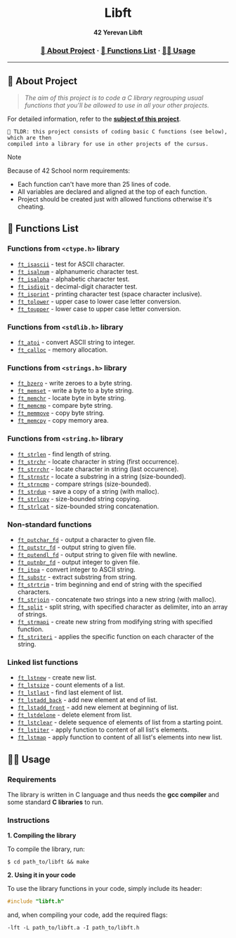 <a name="readme-top"></a>
<div align="center">

  <!-- Project Name -->
  <h1>Libft</h1>

  <!-- Short Description -->
  <p align="center">
	  <b>42 Yerevan Libft</b><br>
  </p>

  <h3>
      <a href="#-about-project">📜 About Project</a>
    <span> · </span>
      <a href="#-functions-list">📑 Functions List</a>
    <span> · </span>
      <a href="#-usage">👨‍💻 Usage</a>
  </h3>
</div>

---

## 📜 About Project

> _The aim of this project is to code a C library regrouping usual functions that you'll be allowed to use in all your other projects._

For detailed information, refer to the [**subject of this project**](en.subject.pdf).

	🚀 TLDR: this project consists of coding basic C functions (see below), which are then
	compiled into a library for use in other projects of the cursus.

> [!NOTE]  
> Because of 42 School norm requirements:
> * Each function can't have more than 25 lines of code.
> * All variables are declared and aligned at the top of each function.
> * Project should be created just with allowed functions otherwise it's cheating.

## 📑 Functions List

### Functions from `<ctype.h>` library
* [`ft_isascii`](libft/ft_isascii.c)	- test for ASCII character.
* [`ft_isalnum`](libft/ft_isalnum.c)	- alphanumeric character test.
* [`ft_isalpha`](libft/ft_isalpha.c)	- alphabetic character test.
* [`ft_isdigit`](libft/ft_isdigit.c)	- decimal-digit character test.
* [`ft_isprint`](libft/ft_isprint.c)	- printing character test (space character inclusive).
* [`ft_tolower`](libft/ft_tolower.c)	- upper case to lower case letter conversion.
* [`ft_toupper`](libft/ft_toupper.c)	- lower case to upper case letter conversion.

### Functions from `<stdlib.h>` library
* [`ft_atoi`](libft/ft_atoi.c)		  - convert ASCII string to integer.
* [`ft_calloc`](libft/ft_calloc.c)	- memory allocation.

### Functions from `<strings.h>` library
* [`ft_bzero`](libft/ft_bzero.c)		  - write zeroes to a byte string.
* [`ft_memset`](libft/ft_memset.c)		- write a byte to a byte string.
* [`ft_memchr`](libft/ft_memchr.c)		- locate byte in byte string.
* [`ft_memcmp`](libft/ft_memcmp.c)		- compare byte string.
* [`ft_memmove`](libft/ft_memmove.c)	- copy byte string.
* [`ft_memcpy`](libft/ft_memcpy.c)		- copy memory area.

### Functions from `<string.h>` library
* [`ft_strlen`](libft/ft_strlen.c)		  - find length of string.
* [`ft_strchr`](libft/ft_strchr.c)		  - locate character in string (first occurrence).
* [`ft_strrchr`](libft/ft_strrchr.c)	  - locate character in string (last occurence).
* [`ft_strnstr`](libft/ft_strnstr.c)	  - locate a substring in a string (size-bounded).
* [`ft_strncmp`](libft/ft_strncmp.c)		  - compare strings (size-bounded).
* [`ft_strdup`](libft/ft_strdup.c)			- save a copy of a string (with malloc).
* [`ft_strlcpy`](libft/ft_strlcpy.c)		- size-bounded string copying.
* [`ft_strlcat`](libft/ft_strlcat.c)		- size-bounded string concatenation.

### Non-standard functions
* [`ft_putchar_fd`](libft/ft_putchar_fd.c)	- output a character to given file.
* [`ft_putstr_fd`](libft/ft_putstr_fd.c)		- output string to given file.
* [`ft_putendl_fd`](libft/ft_putendl_fd.c)	- output string to given file with newline.
* [`ft_putnbr_fd`](libft/ft_putnbr_fd.c)		- output integer to given file.
* [`ft_itoa`](libft/ft_itoa.c)					    - convert integer to ASCII string.
* [`ft_substr`](libft/ft_substr.c)				  - extract substring from string.
* [`ft_strtrim`](libft/ft_strtrim.c)			  - trim beginning and end of string with the specified characters.
* [`ft_strjoin`](libft/ft_strjoin.c)			  - concatenate two strings into a new string (with malloc).
* [`ft_split`](libft/ft_split.c)				    - split string, with specified character as delimiter, into an array of strings.
* [`ft_strmapi`](libft/ft_strmapi.c)			  - create new string from modifying string with specified function.
* [`ft_striteri`](libft/ft_striteri.c)			  - applies the specific function on each character of the string.

### Linked list functions
* [`ft_lstnew`](libft/ft_lstnew.c)				      - create new list.
* [`ft_lstsize`](libft/ft_lstsize.c)			      - count elements of a list.
* [`ft_lstlast`](libft/ft_lstlast.c)			      - find last element of list.
* [`ft_lstadd_back`](libft/ft_lstadd_back.c)	  - add new element at end of list.
* [`ft_lstadd_front`](libft/ft_lstadd_front.c)	- add new element at beginning of list.
* [`ft_lstdelone`](libft/ft_lstdelone.c)		    - delete element from list.
* [`ft_lstclear`](libft/ft_lstclear.c)			    - delete sequence of elements of list from a starting point.
* [`ft_lstiter`](libft/ft_lstiter.c)			      - apply function to content of all list's elements.
* [`ft_lstmap`](libft/ft_lstmap.c)				      - apply function to content of all list's elements into new list.

## 👨‍💻 Usage
### Requirements

The library is written in C language and thus needs the **gcc compiler** and some standard **C libraries** to run.

### Instructions

**1. Compiling the library**

To compile the library, run:

```shell
$ cd path_to/libft && make
```

**2. Using it in your code**

To use the library functions in your code, simply include its header:

```C
#include "libft.h"
```

and, when compiling your code, add the required flags:

```shell
-lft -L path_to/libft.a -I path_to/libft.h
```